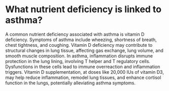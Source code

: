 # What nutrient deficiency is linked to asthma?

A common nutrient deficiency associated with asthma is vitamin D deficiency. Symptoms of asthma include wheezing, shortness of breath, chest tightness, and coughing. Vitamin D deficiency may contribute to structural changes in lung tissue, affecting gas exchange, lung volume, and smooth muscle composition. In asthma, inflammation disrupts immune protection in the lung lining, involving T helper and T regulatory cells. Dysfunctions in these cells lead to immune overreaction and inflammation triggers. Vitamin D supplementation, at doses like 20,000 IUs of vitamin D3, may help reduce inflammation, remodel lung tissues, and enhance cortisol function in the lungs, potentially alleviating asthma symptoms.